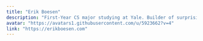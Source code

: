 ```yaml
---
title: "Erik Boesen"
description: "First-Year CS major studying at Yale. Builder of surprising things that ease lives."
avatar: "https://avatars1.githubusercontent.com/u/5923662?v=4"
link: "https://erikboesen.com"
---
```

